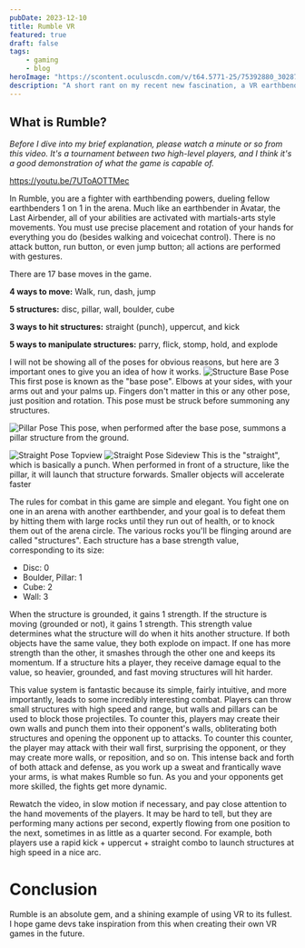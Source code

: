 ```yaml
---
pubDate: 2023-12-10
title: Rumble VR
featured: true
draft: false
tags:
    - gaming
    - blog
heroImage: "https://scontent.oculuscdn.com/v/t64.5771-25/75392880_3028772354084621_4575786019835489317_n.jpg?stp=dst-jpg_q92_s2048x2048&_nc_cat=103&ccb=1-7&_nc_sid=6e7a0a&_nc_ohc=Ocs5tCpCQVoAX-x51U3&_nc_ht=scontent.oculuscdn.com&oh=00_AfDKI4QnN6TopNf9mJ4NoxgfRtJnRuZ8Okd9GogqTFj5fQ&oe=657B7E8D"
description: "A short rant on my recent new fascination, a VR earthbending fighting game called Rumble"
---
```

## What is Rumble?
*Before I dive into my brief explanation, please watch a minute or so from this video. It's a tournament between two high-level players, and I think it's a good demonstration of what the game is capable of.*

https://youtu.be/7UToAOTTMec

In Rumble, you are a fighter with earthbending powers, dueling fellow earthbenders 1 on 1 in the arena. Much like an earthbender in Avatar, the Last Airbender, all of your abilities are activated with martials-arts style movements. You must use precise placement and rotation of your hands for everything you do (besides walking and voicechat control). There is no attack button, run button, or even jump button; all actions are performed with gestures.

There are 17 base moves in the game.

**4 ways to move:** Walk, run, dash, jump

**5 structures:** disc, pillar, wall, boulder, cube

**3 ways to hit structures:** straight (punch), uppercut, and kick

**5 ways to manipulate structures:** parry, flick, stomp, hold, and explode

I will not be showing all of the poses for obvious reasons, but here are 3 important ones to give you an idea of how it works.
![Structure Base Pose](https://static.wikia.nocookie.net/rumble/images/0/0f/PoseBaseFront.png/revision/latest?cb=20230929211550)
This first pose is known as the "base pose". Elbows at your sides, with your arms out and your palms up. Fingers don't matter in this or any other pose, just position and rotation. This pose must be struck before summoning any structures.

![Pillar Pose](https://static.wikia.nocookie.net/rumble/images/a/aa/PosePillarFront.png/revision/latest?cb=20230929211337)
This pose, when performed after the base pose, summons a pillar structure from the ground.

![Straight Pose Topview](https://static.wikia.nocookie.net/rumble/images/1/18/PoseStraightAbove.png/revision/latest?cb=20230929211550)
![Straight Pose Sideview](https://static.wikia.nocookie.net/rumble/images/7/75/PoseStraightSide.png/revision/latest?cb=20230929211555)
This is the "straight", which is basically a punch. When performed in front of a structure, like the pillar, it will launch that structure forwards. Smaller objects will accelerate faster

The rules for combat in this game are simple and elegant. You fight one on one in an arena with another earthbender, and your goal is to defeat them by hitting them with large rocks until they run out of health, or to knock them out of the arena circle. The various rocks you'll be flinging around are called "structures". Each structure has a base strength value, corresponding to its size:
-   Disc: 0
-   Boulder, Pillar: 1
-   Cube: 2
-   Wall: 3

When the structure is grounded, it gains 1 strength. If the structure is moving (grounded or not), it gains 1 strength. This strength value determines what the structure will do when it hits another structure. If both objects have the same value, they both explode on impact. If one has more strength than the other, it smashes through the other one and keeps its momentum. If a structure hits a player, they receive damage equal to the value, so heavier, grounded, and fast moving structures will hit harder.

This value system is fantastic because its simple, fairly intuitive, and more importantly, leads to some incredibly interesting combat. Players can throw small structures with high speed and range, but walls and pillars can be used to block those projectiles. To counter this, players may create their own walls and punch them into their opponent's walls, obliterating both structures and opening the opponent up to attacks. To counter this counter, the player may attack with their wall first, surprising the opponent, or they may create more walls, or reposition, and so on. This intense back and forth of both attack and defense, as you work up a sweat and frantically wave your arms, is what makes Rumble so fun. As you and your opponents get more skilled, the fights get more dynamic. 

Rewatch the video, in slow motion if necessary, and pay close attention to the hand movements of the players. It may be hard to tell, but they are performing many actions per second, expertly flowing from one position to the next, sometimes in as little as a quarter second. For example, both players use a rapid kick + uppercut + straight combo to launch structures at high speed in a nice arc. 

# Conclusion
Rumble is an absolute gem, and a shining example of using VR to its fullest. I hope game devs take inspiration from this when creating their own VR games in the future.
